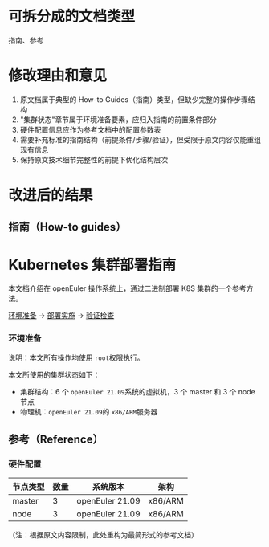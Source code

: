 # 可拆分成的文档类型

指南、参考

# 修改理由和意见

1. 原文档属于典型的 How-to Guides（指南）类型，但缺少完整的操作步骤结构
2. "集群状态"章节属于环境准备要素，应归入指南的前置条件部分
3. 硬件配置信息应作为参考文档中的配置参数表
4. 需要补充标准的指南结构（前提条件/步骤/验证），但受限于原文内容仅能重组现有信息
5. 保持原文技术细节完整性的前提下优化结构层次

# 改进后的结果

## 指南（How-to guides）

# Kubernetes 集群部署指南

本文档介绍在 openEuler 操作系统上，通过二进制部署 K8S 集群的一个参考方法。

[环境准备](#环境准备) → [部署实施](#部署实施) → [验证检查](#验证检查)

### 环境准备

说明：本文所有操作均使用 `root`权限执行。

本文所使用的集群状态如下：

- 集群结构：6 个 `openEuler 21.09`系统的虚拟机，3 个 master 和 3 个 node 节点
- 物理机：`openEuler 21.09`的 `x86/ARM`服务器

## 参考（Reference）

### 硬件配置

| 节点类型 | 数量 | 系统版本 | 架构 |
|---------|------|----------|------|
| master  | 3    | openEuler 21.09 | x86/ARM |
| node    | 3    | openEuler 21.09 | x86/ARM |

（注：根据原文内容限制，此处重构为最简形式的参考文档）